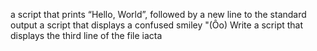  a script that prints “Hello, World”, followed by a new line to the standard output
a script that displays a confused smiley "(Ôo)
Write a script that displays the third line of the file iacta
